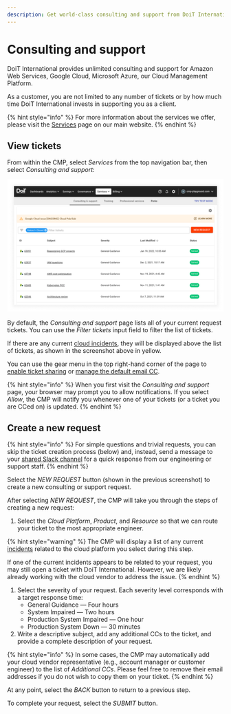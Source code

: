 ```yaml
---
description: Get world-class consulting and support from DoiT International
---
```


# Consulting and support

DoiT International provides unlimited consulting and support for Amazon Web Services, Google Cloud, Microsoft Azure, our Cloud Management Platform.

As a customer, you are not limited to any number of tickets or by how much time DoiT International invests in supporting you as a client.

{% hint style="info" %}
For more information about the services we offer, please visit the [Services](https://www.doit-intl.com/services/) page on our main website.
{% endhint %}

## View tickets

From within the CMP, select _Services_ from the top navigation bar, then select _Consulting and support_:

![A screenshot showing the Consulting and support page](../../.gitbook/assets/cmp-services-consulting-support.png)

By default, the _Consulting and support_ page lists all of your current request tickets. You can use the _Filter tickets_ input field to filter the list of tickets.

If there are any current [cloud incidents](cloud-incidents.md), they will be displayed above the list of tickets, as shown in the screenshot above in yellow.

You can use the gear menu in the top right-hand corner of the page to [enable ticket sharing](ticket-sharing.md) or [manage the default email CC](manage-default-email-cc.md).

{% hint style="info" %}
When you first visit the _Consulting and support_ page, your browser may prompt you to allow notifications. If you select _Allow_, the CMP will notify you whenever one of your tickets (or a ticket you are CCed on) is updated.
{% endhint %}

## Create a new request

{% hint style="info" %}
For simple questions and trivial requests, you can skip the ticket creation process (below) and, instead, send a message to your [shared Slack channel](shared-slack-channel.md) for a quick response from our engineering or support staff.
{% endhint %}

Select the _NEW REQUEST_ button (shown in the previous screenshot) to create a new consulting or support request.

After selecting _NEW REQUEST_, the CMP will take you through the steps of creating a new request:

1. Select the _Cloud Platform_, _Product_, and _Resource_ so that we can route your ticket to the most appropriate engineer.

{% hint style="warning" %}
The CMP will display a list of any current [incidents](cloud-incidents.md) related to the cloud platform you select during this step.

If one of the current incidents appears to be related to your request, you may still open a ticket with DoiT International. However, we are likely already working with the cloud vendor to address the issue.
{% endhint %}

1. Select the severity of your request. Each severity level corresponds with a target response time:
   * General Guidance — Four hours
   * System Impaired — Two hours
   * Production System Impaired — One hour
   * Production System Down — 30 minutes
2. Write a descriptive subject, add any additional CCs to the ticket, and provide a complete description of your request.

{% hint style="info" %}
In some cases, the CMP may automatically add your cloud vendor representative (e.g., account manager or customer engineer) to the list of _Additional CCs_. Please feel free to remove their email addresses if you do not wish to copy them on your ticket.
{% endhint %}

At any point, select the _BACK_ button to return to a previous step.

To complete your request, select the _SUBMIT_ button.
